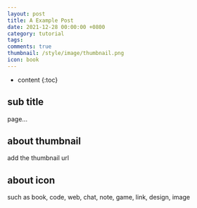 ```yaml
---
layout: post
title: A Example Post
date: 2021-12-28 00:00:00 +0800
category: tutorial
tags: 
comments: true 
thumbnail: /style/image/thumbnail.png
icon: book
---
```



* content
{:toc}

## sub title

page...

## about thumbnail

add the thumbnail url

## about icon

such as book, code, web, chat, note, game, link, design, image